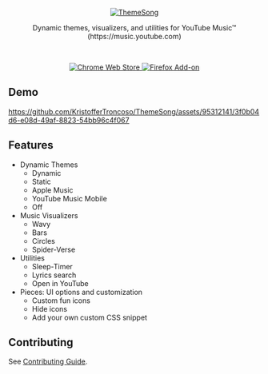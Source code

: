 <p align="center">
  <a href="https://themesong.app" target="_blank" rel="noopener noreferrer">
    <img src="https://github-production-user-asset-6210df.s3.amazonaws.com/24760124/265588049-46819e0b-a6a2-4a62-8dcd-d6dfdd55e770.png" alt="ThemeSong">
  </a>
</p>

<p align="center">
  Dynamic themes, visualizers, and utilities for YouTube Music™ (https://music.youtube.com)
</p>
<br>
<p align="center">
  <a href="https://chrome.google.com/webstore/detail/bgfiegdbajagebogifobkhambpljbfmk" target="_blank" rel="noopener noreferrer">
    <img alt="Chrome Web Store" src="https://img.shields.io/badge/Chrome-blue?style=for-the-badge&logo=googlechrome&logoColor=white">
  </a>
  <a href="https://addons.mozilla.org/firefox/addon/themesong-for-youtube-music/" target="_blank" rel="noopener noreferrer">
    <img alt="Firefox Add-on" src="https://img.shields.io/badge/Firefox-orange?style=for-the-badge&logo=firefoxbrowser&logoColor=white">
  </a>
</p>

## Demo

https://github.com/KristofferTroncoso/ThemeSong/assets/95312141/3f0b04d6-e08d-49af-8823-54bb96c4f067


## Features

- Dynamic Themes
  - Dynamic
  - Static
  - Apple Music
  - YouTube Music Mobile
  - Off
- Music Visualizers
  - Wavy
  - Bars
  - Circles
  - Spider-Verse
- Utilities
  - Sleep-Timer
  - Lyrics search
  - Open in YouTube
- Pieces: UI options and customization
  - Custom fun icons
  - Hide icons
  - Add your own custom CSS snippet

## Contributing

See [Contributing Guide](CONTRIBUTING.md).
